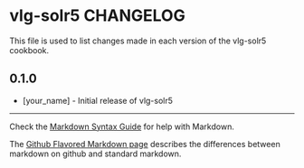 vlg-solr5 CHANGELOG
===================

This file is used to list changes made in each version of the vlg-solr5 cookbook.

0.1.0
-----
- [your_name] - Initial release of vlg-solr5

- - -
Check the [Markdown Syntax Guide](http://daringfireball.net/projects/markdown/syntax) for help with Markdown.

The [Github Flavored Markdown page](http://github.github.com/github-flavored-markdown/) describes the differences between markdown on github and standard markdown.
